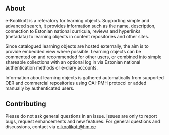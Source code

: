 ## About
e-Koolikott is a referatory for learning objects. Supporting simple and advanced search, it provides information such as the name, description, connection to Estonian national curricula, reviews and hyperlinks (metadata) to learning objects in content repositories and other sites.

Since catalogued learning objects are hosted externally, the aim is to provide embedded view where possible. Learning objects can be commented on and recommended for other users, or combined into simple shareable collections with an optional log in via Estonian national authentication methods or e-diary accounts.

Information about learning objects is gathered automatically from supported OER and commercial repositories using OAI-PMH protocol or added manually by authenticated users.

## Contributing
Please do not ask general questions in an issue. Issues are only to report bugs, request enhancements and new features. For general questions and discussions, contact via e-koolikott@hm.ee
